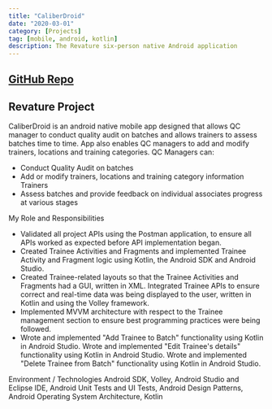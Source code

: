```yaml
---
title: "CaliberDroid"
date: "2020-03-01"
category: [Projects]
tag: [mobile, android, kotlin]
description: The Revature six-person native Android application
---
```

## [GitHub Repo](https://github.com/DBerry07/Revature_CaliberDroid)

## Revature Project

CaliberDroid is an android native mobile app designed that allows QC manager to conduct quality audit on batches and allows trainers to assess batches time to time. App also enables QC managers to add and modify trainers, locations and training categories. 
QC Managers can: 
 - Conduct Quality Audit on batches
 - Add or modify trainers, locations and training category information Trainers
 - Assess batches and provide feedback on individual associates progress at various stages

My Role and Responsibilities
- Validated all project APIs using the Postman application, to ensure all APIs worked as expected before API implementation began.
- Created Trainee Activities and Fragments and implemented Trainee Activity and Fragment logic using Kotlin, the Android SDK and Android Studio.
- Created Trainee-related layouts so that the Trainee Activities and Fragments had a GUI, written in XML. Integrated Trainee APIs to ensure correct and real-time data was being displayed to the user, written in Kotlin and using the Volley framework.
- Implemented MVVM architecture with respect to the Trainee management section to ensure best programming practices were being followed.
- Wrote and implemented "Add Trainee to Batch" functionality using Kotlin in Android Studio. Wrote and implemented "Edit Trainee's details" functionality using Kotlin in Android Studio. Wrote and implemented "Delete Trainee from Batch" functionality using Kotlin in Android Studio.

Environment / Technologies
Android SDK, Volley, Android Studio and Eclipse IDE, Android Unit Tests and UI Tests, Android Design Patterns, Android Operating System Architecture, Kotlin